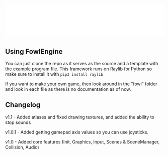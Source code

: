 ![alt text](logo.png)

## Using FowlEngine

You can just clone the repo as it serves as the source and a template with the example program file. This framework runs on Raylib for Python so make sure to install it with `pip3 install raylib`

If you want to make your own game, then look around in the "fowl" folder and look in each file as there is no documentation as of now.

## Changelog

v1.1 - Added atlases and fixed drawing textures, and added the ability to stop sounds

v1.0.1 - Added getting gamepad axis values so you can use joysticks.

v1.0 - Added core features (Init, Graphics, Input, Scenes & SceneManager, Collision, Audio)

